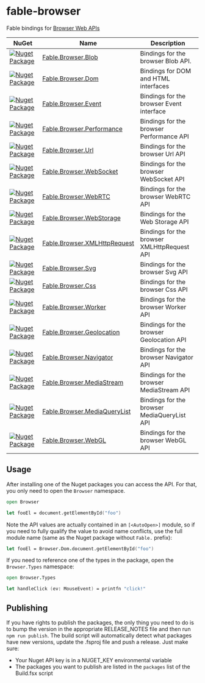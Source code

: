 # fable-browser

Fable bindings for [Browser Web APIs](https://developer.mozilla.org/docs/Web/API)

|NuGet|Name|Description|
|-----|----|-----------|
|[![Nuget Package](https://img.shields.io/nuget/v/Fable.Browser.Blob.svg)](https://www.nuget.org/packages/Fable.Browser.Blob)|[Fable.Browser.Blob](src/Blob)|Bindings for the browser Blob API.|
|[![Nuget Package](https://img.shields.io/nuget/v/Fable.Browser.Dom.svg)](https://www.nuget.org/packages/Fable.Browser.Dom)|[Fable.Browser.Dom](src/Dom)|Bindings for DOM and HTML interfaces|
|[![Nuget Package](https://img.shields.io/nuget/v/Fable.Browser.Event.svg)](https://www.nuget.org/packages/Fable.Browser.Event)|[Fable.Browser.Event](src/Event)|Bindings for the browser Event interface|
|[![Nuget Package](https://img.shields.io/nuget/v/Fable.Browser.Performance.svg)](https://www.nuget.org/packages/Fable.Browser.Performance)|[Fable.Browser.Performance](src/Performance)|Bindings for the browser Performance API|
|[![Nuget Package](https://img.shields.io/nuget/v/Fable.Browser.Url.svg)](https://www.nuget.org/packages/Fable.Browser.Url)|[Fable.Browser.Url](src/Url)|Bindings for the browser Url API|
|[![Nuget Package](https://img.shields.io/nuget/v/Fable.Browser.WebSocket.svg)](https://www.nuget.org/packages/Fable.Browser.WebSocket)|[Fable.Browser.WebSocket](src/WebSocket)|Bindings for the browser WebSocket API|
|[![Nuget Package](https://img.shields.io/nuget/v/Fable.Browser.WebRTC.svg)](https://www.nuget.org/packages/Fable.Browser.WebRTC)|[Fable.Browser.WebRTC](src/WebRTC)|Bindings for the browser WebRTC API|
|[![Nuget Package](https://img.shields.io/nuget/v/Fable.Browser.WebStorage.svg)](https://www.nuget.org/packages/Fable.Browser.WebStorage)|[Fable.Browser.WebStorage](src/WebStorage)|Bindings for the Web Storage API|
|[![Nuget Package](https://img.shields.io/nuget/v/Fable.Browser.XMLHttpRequest.svg)](https://www.nuget.org/packages/Fable.Browser.XMLHttpRequest)|[Fable.Browser.XMLHttpRequest](src/XMLHttpRequest)|Bindings for the browser XMLHttpRequest API|
|[![Nuget Package](https://img.shields.io/nuget/v/Fable.Browser.Svg.svg)](https://www.nuget.org/packages/Fable.Browser.Svg)|[Fable.Browser.Svg](src/Svg)|Bindings for the browser Svg API|
|[![Nuget Package](https://img.shields.io/nuget/v/Fable.Browser.Css.svg)](https://www.nuget.org/packages/Fable.Browser.Css)|[Fable.Browser.Css](src/Css)|Bindings for the browser Css API|
|[![Nuget Package](https://img.shields.io/nuget/v/Fable.Browser.Worker.svg)](https://www.nuget.org/packages/Fable.Browser.Worker)|[Fable.Browser.Worker](src/Worker)|Bindings for the browser Worker API|
|[![Nuget Package](https://img.shields.io/nuget/v/Fable.Browser.Geolocation.svg)](https://www.nuget.org/packages/Fable.Browser.Geolocation)|[Fable.Browser.Geolocation](src/Geolocation)|Bindings for the browser Geolocation API|
|[![Nuget Package](https://img.shields.io/nuget/v/Fable.Browser.Navigator.svg)](https://www.nuget.org/packages/Fable.Browser.Navigator)|[Fable.Browser.Navigator](src/Navigator)|Bindings for the browser Navigator API|
|[![Nuget Package](https://img.shields.io/nuget/v/Fable.Browser.MediaStream.svg)](https://www.nuget.org/packages/Fable.Browser.MediaStream)|[Fable.Browser.MediaStream](src/MediaStream)|Bindings for the browser MediaStream API|
|[![Nuget Package](https://img.shields.io/nuget/v/Fable.Browser.MediaQueryList.svg)](https://www.nuget.org/packages/Fable.Browser.MediaQueryList)|[Fable.Browser.MediaQueryList](src/MediaQueryList)|Bindings for the browser MediaQueryList API|
|[![Nuget Package](https://img.shields.io/nuget/v/Fable.Browser.WebGL.svg)](https://www.nuget.org/packages/Fable.Browser.WebGL)|[Fable.Browser.WebGL](src/WebGL)|Bindings for the browser WebGL API|

## Usage

After installing one of the Nuget packages you can access the API. For that, you only need to open the `Browser` namespace.

```fsharp
open Browser

let fooEl = document.getElementById("foo")
```

Note the API values are actually contained in an `[<AutoOpen>]` module, so if you need to fully qualify the value to avoid name conflicts, use the full module name (same as the Nuget package without `Fable.` prefix):

```fsharp
let fooEl = Browser.Dom.document.getElementById("foo")
```

If you need to reference one of the types in the package, open the `Browser.Types` namespace:

```fsharp
open Browser.Types

let handleClick (ev: MouseEvent) = printfn "click!"
```

## Publishing

If you have rights to publish the packages, the only thing you need to do is to bump the version in the appropriate RELEASE_NOTES file and then run `npm run publish`. The build script will automatically detect what packages have new versions, update the .fsproj file and push a release. Just make sure:

- Your Nuget API key is in a NUGET_KEY environmental variable
- The packages you want to publish are listed in the `packages` list of the Build.fsx script
